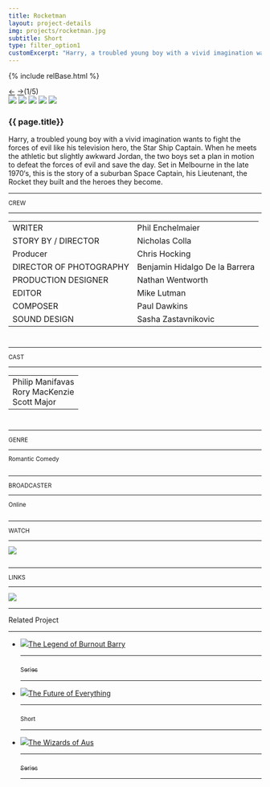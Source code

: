 ```yaml
---
title: Rocketman
layout: project-details
img: projects/rocketman.jpg
subtitle: Short
type: filter_option1
customExcerpt: "Harry, a troubled young boy with a vivid imagination wants to fight the forces of evil like his television hero, the Star Ship Captain. When he meets the athletic but slightly awkward Jordan, the two boys set a plan in motion to defeat the forces of evil and save the day. Set in Melbourne in the late 1970‘s, this is the story of a suburban Space Captain, his Lieutenant, the Rocket they built and the heroes they become."
---
```

{% include relBase.html %}
<section id="details">
    <div id="carousel">
      <div id="carousel_controls"><span><a href="#" id="carousel_backward">&larr;</a> <a href="#"
            id="carousel_forward">&rarr;</a></span><span id="pagecount">(1/5)</span></div>
      <div id="carousel_img">
        <img src="{{ relBase }}img/gallery/rocketman1.jpg" id="img1">
        <img src="{{ relBase }}img/gallery/rocketman2.jpg" id="img2">
        <img src="{{ relBase }}img/gallery/rocketman3.jpg" id="img3">
        <img src="{{ relBase }}img/gallery/rocketman4.jpg" id="img4">
        <img src="{{ relBase }}img/gallery/rocketman5.jpg" id="img5">
      </div>
    </div>
    <article><span id="main-detail">
      <h1>{{ page.title}}</h1><p>Harry, a troubled young boy with a vivid imagination wants to fight the forces of evil like his television hero, the Star Ship Captain. When he meets the athletic but slightly awkward Jordan, the two boys set a plan in motion to defeat the forces of evil and save the day. Set in Melbourne in the late 1970‘s, this is the story of a suburban Space Captain, his Lieutenant, the Rocket they built and the heroes they become.
      </p>
      <sub>
        <hr>CREW
        <hr>
        <table>
          <tr>
            <td>WRITER</td>
            <td>Phil Enchelmaier</td>
          </tr>
          <tr>
            <td>STORY BY / DIRECTOR</td>
            <td>Nicholas Colla</td>
          </tr>
          <tr>
            <td>Producer</td>
            <td>Chris Hocking</td>
          </tr>
          <tr>
            <td>DIRECTOR OF PHOTOGRAPHY</td>
            <td>Benjamin Hidalgo De la Barrera</td>
          </tr>
          <tr>
            <td>PRODUCTION DESIGNER</td>
            <td>Nathan Wentworth</td>
          </tr>
          <tr>
            <td>EDITOR</td>
            <td>Mike Lutman</td>
          </tr>
          <tr>
            <td>COMPOSER</td>
            <td>Paul Dawkins</td>
          </tr>
          <tr>
            <td>SOUND DESIGN</td>
            <td>Sasha Zastavnikovic</td>
          </tr>
        </table>
        <br>
        <hr>CAST
        <hr>
        <table>
          <tr>
            <td>Philip Manifavas<br>
Rory MacKenzie<br>
Scott Major</td>
          </tr>
        </table>
        <br>
        <hr>GENRE
        <hr>
        Romantic Comedy<br>
        <br>
        <hr>BROADCASTER
        <hr>
        Online
        <br><br>
        <hr>WATCH
        <hr>
        <a href="https://vimeo.com/79161189" target="_blank"><img src="{{ relBase }}img/social/vimeo.svg" class="vimeo"></a>
        <br><br>
        <hr>LINKS
        <hr>
        <a href="https://www.imdb.com/title/tt3294800/" target="_blank"><img src="{{ relBase }}img/social/imdb.svg" class="imdb"></a>
      </sub>
    </article>
    <div id="related">
      <hr>
      Related Project
      <hr>
      <ul>
        <li><a href="../the-legend-of-burnout-barry/"><img src="{{ relBase }}img/projects/barry.jpg">The Legend of Burnout
            Barry
            <hr><sub>Series</sub>
            <hr>
          </a>
        </li>
        <li><a href="../the-future-of-everything/"><img src="{{ relBase }}img/projects/tfoe.jpg">The Future of Everything
            <hr><sub>Short</sub>
            <hr>
          </a>
        </li>
        <li><a href="../the-wizards-of-aus/"><img src="{{ relBase }}img/projects/wizards.jpg">The Wizards of Aus
            <hr><sub>Series</sub>
            <hr>
          </a>
        </li>
      </ul>
    </div>
  </section>



  <div id="gradient"></div>